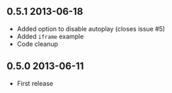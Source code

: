 0.5.1 2013-06-18
----------------

- Added option to disable autoplay (closes issue #5)
- Added `iframe` example
- Code cleanup 

0.5.0 2013-06-11
----------------

- First release
